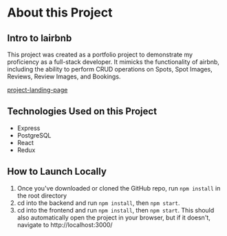 # About this Project

## Intro to lairbnb
This project was created as a portfolio project to demonstrate my proficiency as a full-stack developer. It mimicks the functionality of airbnb, including the ability to perform CRUD operations on Spots, Spot Images, Reviews, Review Images, and Bookings.

[project-landing-page](https://ibb.co/k21DDhr)

## Technologies Used on this Project
* Express
* PostgreSQL
* React
* Redux

## How to Launch Locally
1. Once you've downloaded or cloned the GitHub repo, run ``npm install`` in the root directory
2. cd into the backend and run ``npm install``, then ``npm start``.
3. cd into the frontend and run ``npm install``, then ``npm start``. This should also automatically open the project in your browser, but if it doesn't, navigate to http://localhost:3000/
